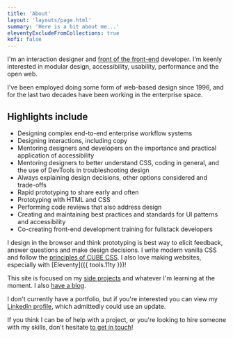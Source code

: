 ```yaml
---
title: 'About'
layout: 'layouts/page.html'
summary: 'Here is a bit about me...'
eleventyExcludeFromCollections: true
kofi: false
---
```

I'm an interaction designer and [front of the front-end](https://bradfrost.com/blog/post/front-of-the-front-end-and-back-of-the-front-end-web-development/) developer. I'm keenly interested in modular design, accessibility, usability, performance and the open web.

I've been employed doing some form of web-based design since 1996, and for the last two decades have been working in the enterprise space.

## Highlights include
* Designing complex end-to-end enterprise workflow systems
* Designing interactions, including copy
* Mentoring designers and developers on the importance and practical application of accessibility
* Mentoring designers to better understand CSS, coding in general, and the use of DevTools in troubleshooting design
* Always explaining design decisions, other options considered and trade-offs
* Rapid prototyping to share early and often
* Prototyping with HTML and CSS 
* Performing code reviews that also address design
* Creating and maintaining best practices and standards for UI patterns and accessibility
* Co-creating front-end development training for fullstack developers

I design in the browser and think prototyping is best way to elicit feedback, answer questions and make design decisions. I write modern vanilla CSS and follow the [principles of CUBE CSS](https://cube.fyi/principles.html). I also love making websites, especially with [Eleventy]({{ tools.11ty }})!

This site is focused on my [side projects](/projects) and whatever I'm learning at the moment. I also  [have a blog](https://danabyerly-junkdrawer.website/).

I don't currently have a portfolio, but if you're interested you can view my [LinkedIn profile](https://www.linkedin.com/in/danabyerly/), which admittedly could use an update.

If you think I can be of help with a project, or you're looking to hire someone with my skills, don't hesitate [to get in touch](/contact/)!
